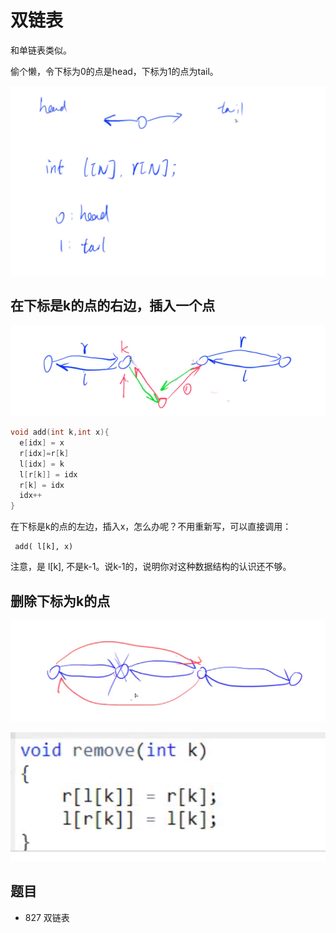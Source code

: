 # 双链表

和单链表类似。

偷个懒，令下标为0的点是head，下标为1的点为tail。

![](imgs/1.png)

## 在下标是k的点的右边，插入一个点

![](imgs/2.png)

```c++
void add(int k,int x){
  e[idx] = x
  r[idx]=r[k]
  l[idx] = k
  l[r[k]] = idx
  r[k] = idx
  idx++
}
```

在下标是k的点的左边，插入x，怎么办呢？不用重新写，可以直接调用：

```
 add( l[k], x)
```

注意，是 l[k], 不是k-1。说k-1的，说明你对这种数据结构的认识还不够。

## 删除下标为k的点

![](imgs/3.png)

![](imgs/4.png)

## 题目

- 827 双链表
